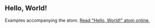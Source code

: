 ## Hello, World!

Examples accompanying the atom.
[Read "Hello, World!" atom online.](https://stepik.org/lesson/103796/step/1)